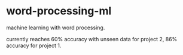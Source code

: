 # word-processing-ml
machine learning with word processing.

currently reaches 60% accuracy with unseen data for project 2, 86% accuracy for project 1.
